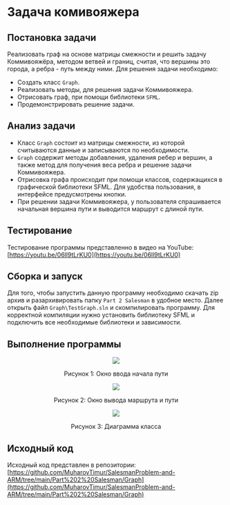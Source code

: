 # Задача комивояжера
## Постановка задачи
Реализовать граф на основе матрицы смежности и решить задачу Коммивояжёра, методом ветвей и границ, считая, что вершины это города, а ребра - путь между ними.
Для решения задачи необходимо:
- Создать класс ```Graph```.
- Реализовать методы, для решения задачи Коммивояжера.
- Отрисовать граф, при помощи библиотеки ```SFML```.
- Продемонстрировать решение задачи.

## Анализ задачи
- Класс ```Graph``` состоит из матрицы смежности, из которой считываются данные и записываются по необходимости.
- ```Graph``` содержит методы добавления, удаления ребер и вершин, а также метод для получения веса ребра и решение задачи Коммивояжера.
- Отрисовка графа происходит при помощи классов, содержащихся в графической библиотеки SFML. Для удобства пользования, в интерфейсе предусмотрены кнопки.
- При решении задачи Коммивояжера, у пользователя спрашивается начальная вершина пути и выводится маршрут с длиной пути. 

## Тестирование
Тестирование программы представленно в видео на YouTube: [https://youtu.be/06ll9tLrKU0](https://youtu.be/06ll9tLrKU0)

## Сборка и запуск
Для того, чтобы запустить данную программу необходимо скачать zip архив и разархивировать папку ```Part 2 Salesman``` в удобное место. 
Далее открыть файл ```Graph\TestGraph.sln``` и скомпилировать программу. Для корректной компиляции нужно установить библиотеку SFML и подключить все необходимые библиотеки и зависимости.

## Выполнение программы

<p align="center">
    <img src="https://github.com/HardMain/Creative-Task/assets/116095858/74be9dbe-ca80-4d68-9b33-1514e61defab.jpg")
/>
</p>
<p align="center">
    Рисунок 1: Окно ввода начала пути
</p>

<p align="center">
    <img src="https://github.com/HardMain/Creative-Task/assets/116095858/1bde5597-8019-4dc1-887f-c1774aea7ecf.jpg")
/>
</p>
<p align="center">
    Рисунок 2: Окно вывода маршрута и пути
</p>

<p align="center">
    <img src="https://github.com/HardMain/Creative-Task/assets/116095858/e4d4b40e-ecac-498a-ab07-57a7e872b4b0.jpg")
/>
</p>
<p align="center">
    Рисунок 3: Диаграмма класса
</p>

## Исходный код

Исходный код представлен в репозитории: [https://github.com/MuharovTimur/SalesmanProblem-and-ARM/tree/main/Part%202%20Salesman/Graph](https://github.com/MuharovTimur/SalesmanProblem-and-ARM/tree/main/Part%202%20Salesman/Graph)
